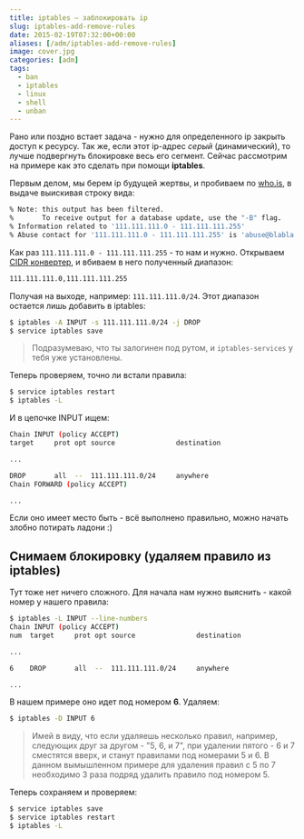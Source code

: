 ```yaml
---
title: iptables — заблокировать ip
slug: iptables-add-remove-rules
date: 2015-02-19T07:32:00+00:00
aliases: [/adm/iptables-add-remove-rules]
image: cover.jpg
categories: [adm]
tags:
  - ban
  - iptables
  - linux
  - shell
  - unban
---
```


Рано или поздно встает задача - нужно для определенного ip закрыть доступ к ресурсу. Так же, если этот ip-адрес _серый_ (динамический), то лучше подвергнуть блокировке весь его сегмент. Сейчас рассмотрим на примере как это сделать при помощи **iptables**.

<!--more-->

Первым делом, мы берем ip будущей жертвы, и пробиваем по [who.is](http://who.is/), в выдаче выискивая строку вида:

```bash
% Note: this output has been filtered.
%       To receive output for a database update, use the "-B" flag.
% Information related to '111.111.111.0 - 111.111.111.255'
% Abuse contact for '111.111.111.0 - 111.111.111.255' is 'abuse@blabla.ltd'
```

Как раз `111.111.111.0 - 111.111.111.255` - то нам и нужно. Открываем [CIDR конвертер](http://ip2cidr.com/bulk-ip-to-cidr-converter.php), и вбиваем в него полученный диапазон:

```bash
111.111.111.0,111.111.111.255
```

Получая на выходе, например: `111.111.111.0/24`. Этот диапазон остается лишь добавить в iptables:

```bash
$ iptables -A INPUT -s 111.111.111.0/24 -j DROP
$ service iptables save
```

> Подразумеваю, что ты залогинен под рутом, и `iptables-services` у тебя уже установлены.

Теперь проверяем, точно ли встали правила:

```bash
$ service iptables restart
$ iptables -L
```

И в цепочке INPUT ищем:

```bash
Chain INPUT (policy ACCEPT)
target     prot opt source               destination

...

DROP       all  --  111.111.111.0/24     anywhere
Chain FORWARD (policy ACCEPT)

...
```

Если оно имеет место быть - всё выполнено правильно, можно начать злобно потирать ладони :)

## Снимаем блокировку (удаляем правило из iptables)

Тут тоже нет ничего сложного. Для начала нам нужно выяснить - какой номер у нашего правила:

```bash
$ iptables -L INPUT --line-numbers
Chain INPUT (policy ACCEPT)
num  target     prot opt source               destination

...

6    DROP       all  --  111.111.111.0/24     anywhere

...
```

В нашем примере оно идет под номером **6**. Удаляем:

```bash
$ iptables -D INPUT 6
```

> Имей в виду, что если удаляешь несколько правил, например, следующих друг за другом - "5, 6, и 7", при удалении пятого - 6 и 7 сместятся вверх, и станут правилами под номерами 5 и 6. В данном вымышленном примере для удаления правил с 5 по 7 необходимо 3 раза подряд удалить правило под номером 5.

Теперь сохраняем и проверяем:

```bash
$ service iptables save
$ service iptables restart
$ iptables -L
```
